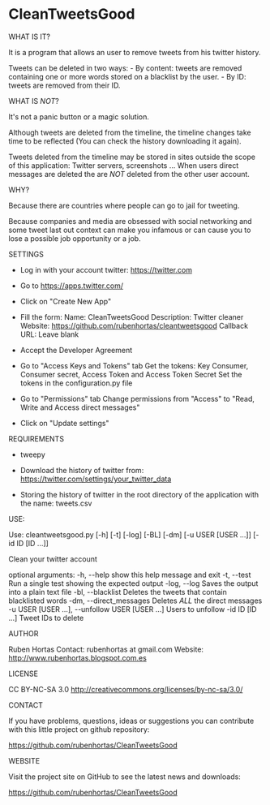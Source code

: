 CleanTweetsGood
==================

WHAT IS IT?

It is a program that allows an user to remove tweets from his twitter history.

Tweets can be deleted in two ways:
    - By content: tweets are removed containing one or more words
         stored on a blacklist by the user.
    - By ID: tweets are removed from their ID.

WHAT IS *NOT*?

It's not a panic button or a magic solution.

Although tweets are deleted from the timeline, the timeline changes take time to be reflected
(You can check the history downloading it again).

Tweets deleted from the timeline may be stored in sites outside the scope of this application:
Twitter servers, screenshots ... 
When users direct messages are deleted the are *NOT* deleted from the other user account.

WHY?

Because there are countries where people can go to jail for tweeting.

Because companies and media are obsessed with social networking and some tweet last out 
context can make you infamous or can cause you to lose a possible job opportunity
or a job.


SETTINGS
    
* Log in with your account twitter: https://twitter.com

* Go to https://apps.twitter.com/

* Click on "Create New App"

* Fill the form:
    Name: CleanTweetsGood
    Description: Twitter cleaner
    Website: https://github.com/rubenhortas/cleantweetsgood
    Callback URL: Leave blank

* Accept the Developer Agreement

* Go to "Access Keys and Tokens" tab
    Get the tokens: Key Consumer, Consumer secret, Access Token and Access Token Secret
    Set the tokens in the configuration.py file

* Go to "Permissions" tab
    Change permissions from "Access" to "Read, Write and Access direct messages"

* Click on "Update settings"
    
    
REQUIREMENTS

* tweepy

* Download the history of twitter from: https://twitter.com/settings/your_twitter_data

* Storing the history of twitter in the root directory of the application with the name: tweets.csv

USE:

Use: cleantweetsgood.py [-h] [-t] [-log] [-BL] [-dm] [-u USER [USER ...]]
                        [-id ID [ID ...]]

Clean your twitter account

optional arguments:
    -h, --help            show this help message and exit
    -t, --test            Run a single test showing the expected output
    -log, --log           Saves the output into a plain text file
    -bl, --blacklist      Deletes the tweets that contain blacklisted words
    -dm, --direct_messages
                          Deletes *ALL* the direct messages
    -u USER [USER ...], --unfollow USER [USER ...]
                          Users to unfollow
    -id ID [ID ...]       Tweet IDs to delete


AUTHOR

Ruben Hortas
Contact: rubenhortas at gmail.com
Website: http://www.rubenhortas.blogspot.com.es

LICENSE

CC BY-NC-SA 3.0
http://creativecommons.org/licenses/by-nc-sa/3.0/

CONTACT

If you have problems, questions, ideas or suggestions you can
contribute with this little project on github repository:

https://github.com/rubenhortas/CleanTweetsGood

WEBSITE

Visit the project site on GitHub to see the latest news and downloads:

https://github.com/rubenhortas/CleanTweetsGood
